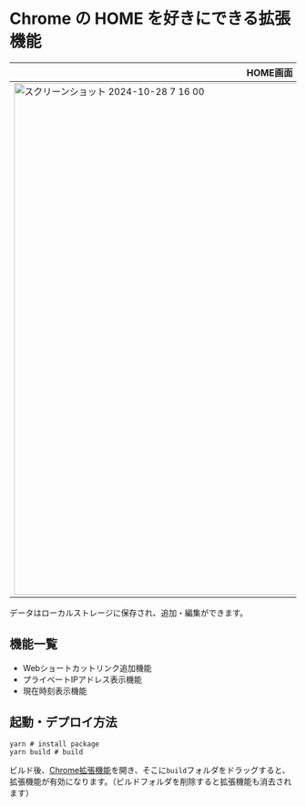 # Chrome の HOME を好きにできる拡張機能

| HOME画面                                                                                                                                            | 編集ダイアログ表示                                                                                                                                  |
| --------------------------------------------------------------------------------------------------------------------------------------------------- | --------------------------------------------------------------------------------------------------------------------------------------------------- |
| <img width="898" alt="スクリーンショット 2024-10-28 7 16 00" src="https://github.com/user-attachments/assets/1b80a080-4f1b-47c6-8da6-c52769c8e85f"> | <img width="898" alt="スクリーンショット 2024-10-28 7 18 28" src="https://github.com/user-attachments/assets/45d5406a-1166-47d1-8f08-208b092586eb"> |

データはローカルストレージに保存され、追加・編集ができます。

## 機能一覧

- Webショートカットリンク追加機能
- プライベートIPアドレス表示機能
- 現在時刻表示機能

## 起動・デプロイ方法

```shell
yarn # install package
yarn build # build
```

ビルド後、[Chrome拡張機能](chrome://extensions/)を開き、そこに`build`フォルダをドラッグすると、拡張機能が有効になります。（ビルドフォルダを削除すると拡張機能も消去されます）
